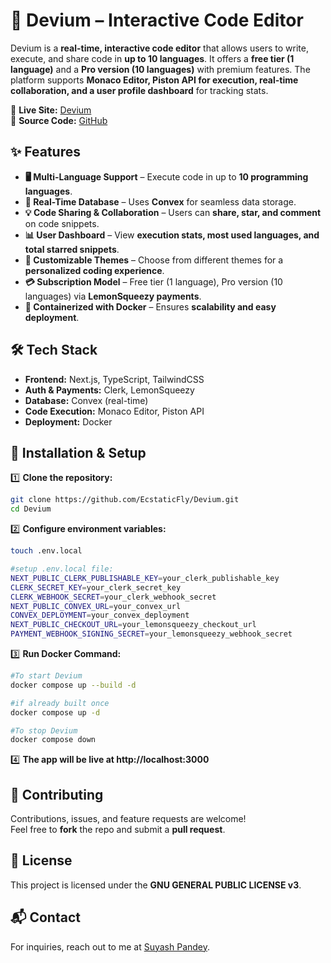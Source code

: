 # 🚀 Devium – Interactive Code Editor  

Devium is a **real-time, interactive code editor** that allows users to write, execute, and share code in **up to 10 languages**. It offers a **free tier (1 language)** and a **Pro version (10 languages)** with premium features. The platform supports **Monaco Editor, Piston API for execution, real-time collaboration, and a user profile dashboard** for tracking stats.  

🔗 **Live Site:** [Devium](https://devium-nine.vercel.app/)  
📂 **Source Code:** [GitHub](https://github.com/EcstaticFly/Devium)  

## ✨ Features  
- **🖥️ Multi-Language Support** – Execute code in up to **10 programming languages**.  
- **💾 Real-Time Database** – Uses **Convex** for seamless data storage.  
- **💡 Code Sharing & Collaboration** – Users can **share, star, and comment** on code snippets.  
- **📊 User Dashboard** – View **execution stats, most used languages, and total starred snippets**.  
- **🎨 Customizable Themes** – Choose from different themes for a **personalized coding experience**.  
- **💳 Subscription Model** – Free tier (1 language), Pro version (10 languages) via **LemonSqueezy payments**.  
- **🐳 Containerized with Docker** – Ensures **scalability and easy deployment**.  

## 🛠 Tech Stack  
- **Frontend:** Next.js, TypeScript, TailwindCSS  
- **Auth & Payments:** Clerk, LemonSqueezy  
- **Database:** Convex (real-time)  
- **Code Execution:** Monaco Editor, Piston API  
- **Deployment:** Docker  

## 🚀 Installation & Setup  
1️⃣ **Clone the repository:**  
   ```bash
   git clone https://github.com/EcstaticFly/Devium.git
   cd Devium
   ```
2️⃣ **Configure environment variables:**
```bash
touch .env.local

#setup .env.local file:
NEXT_PUBLIC_CLERK_PUBLISHABLE_KEY=your_clerk_publishable_key
CLERK_SECRET_KEY=your_clerk_secret_key
CLERK_WEBHOOK_SECRET=your_clerk_webhook_secret
NEXT_PUBLIC_CONVEX_URL=your_convex_url
CONVEX_DEPLOYMENT=your_convex_deployment
NEXT_PUBLIC_CHECKOUT_URL=your_lemonsqueezy_checkout_url
PAYMENT_WEBHOOK_SIGNING_SECRET=your_lemonsqueezy_webhook_secret
```

3️⃣ **Run Docker Command:**
```bash
#To start Devium
docker compose up --build -d

#if already built once
docker compose up -d

#To stop Devium
docker compose down
```

4️⃣ **The app will be live at http://localhost:3000** 

## 🤝 Contributing  
Contributions, issues, and feature requests are welcome!  
Feel free to **fork** the repo and submit a **pull request**.  

## 📜 License  
This project is licensed under the **GNU GENERAL PUBLIC LICENSE v3**.

## 📬 Contact
For inquiries, reach out to me at [Suyash Pandey](mailto\:suyash.2023ug1100@iiitranchi.ac.in).